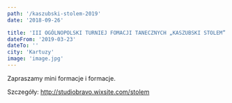 ```yaml
---
path: '/kaszubski-stolem-2019'
date: '2018-09-26'

title: 'III OGÓLNOPOLSKI TURNIEJ FOMACJI TANECZNYCH „KASZUBSKI STOLEM”'
dateFrom: '2019-03-23'
dateTo: ''
city: 'Kartuzy'
image: 'image.jpg'
---
```

Zapraszamy mini formacje i formacje.

Szczegóły:
http://studiobravo.wixsite.com/stolem